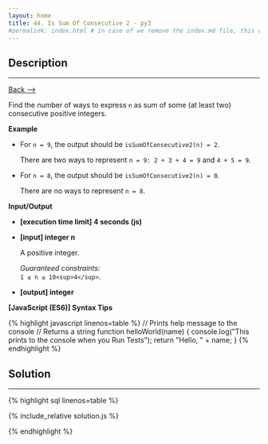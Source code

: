 ```yaml
---
layout: home
title: 44. Is Sum Of Consecutive 2 - py3
#permalink: index.html # in case of we remove the index.md file, this doc will be the index page
---
```


<div class="row">
<div class="columnStmt" markdown="1">

## Description

---

[Back --> ](../README.md)

Find the number of ways to express `n` as sum of some (at least two) consecutive positive integers.

**Example**

- For `n = 9`, the output should be
`isSumOfConsecutive2(n) = 2`.

  There are two ways to represent `n = 9: 2 + 3 + 4 = 9` and `4 + 5 = 9`.
- For `n = 8`, the output should be
`isSumOfConsecutive2(n) = 0`.

  There are no ways to represent `n = 8`.

**Input/Output**

- **[execution time limit] 4 seconds (js)**

- **[input] integer n**

   A positive integer.<br>

  _Guaranteed constraints:_<br>
   `1 ≤ n ≤ 10<sup>4</sup>`.

- **[output] integer**

**[JavaScript (ES6)] Syntax Tips**

{% highlight javascript linenos=table %}
// Prints help message to the console
// Returns a string
function helloWorld(name) {
console.log("This prints to the console when you Run Tests");
return "Hello, " + name;
}
{% endhighlight %}

</div>
<div class="columnSol" markdown="1">

## Solution

---

{% highlight sql linenos=table %}

{% include_relative solution.js %}

{% endhighlight %}

</div>
</div>
